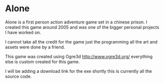 # Alone

Alone is a first person action adventure game set in a chinese prison.
I created this game around 2005 and was one of the bigger personal projects I have worked on.

I cannot take all the credit for the game just the programming all the art and assets were done by a friend.

This game was created using Ogre3d http://www.ogre3d.org/ everything else is custom created for this game.

I will be adding a download link for the exe shortly this is currently all the source code.



